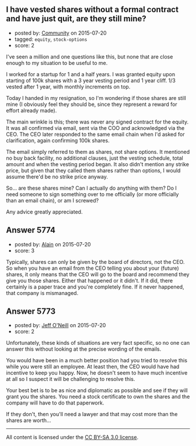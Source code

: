 ## I have vested shares without a formal contract and have just quit, are they still mine?

- posted by: [Community](https://stackexchange.com/users/-1/community) on 2015-07-20
- tagged: `equity`, `stock-options`
- score: 2

<p>I've seen a million and one questions like this, but none that are close enough to my situation to be useful to me.</p>

<p>I worked for a startup for  1 and a half years. I was granted equity upon starting of 100k shares with a 3 year vesting period and 1 year cliff. 1/3 vested after 1 year, with monthly increments on top.</p>

<p>Today I handed in my resignation, so I'm wondering if those shares are still mine (I obviously feel they should be, since they represent a reward for effort already made).</p>

<p>The main wrinkle is this; there was never any signed contract for the equity. It was all confirmed via email, sent via the COO and acknowledged via the CEO. The CEO later responded to the same email chain when I'd asked for clarification, again confirming 100k shares.</p>

<p>The email simply referred to them as shares, not share options. It mentioned no buy back facility, no additional clauses, just the vesting schedule, total amount and when the vesting period began. It also didn't mention any strike price, but given that they called them shares rather than options, I would assume there'd be no strike price anyway.</p>

<p>So... are these shares mine? Can I actually do anything with them? Do I need someone to sign something over to me officially (or more officially than an email chain), or am I screwed?</p>

<p>Any advice greatly appreciated.</p>



## Answer 5774

- posted by: [Alain](https://stackexchange.com/users/21866/alain) on 2015-07-20
- score: 3

<p>Typically, shares can only be given by the board of directors, not the CEO. So when you have an email from the CEO telling you about your (future) shares, it only means that the CEO will go to the board and recommend they give you those shares. Either that happened or it didn't. If it did, there certainly is a paper trace and you're completely fine. If it never happened, that company is mismanaged.</p>



## Answer 5773

- posted by: [Jeff O'Neill](https://stackexchange.com/users/46273/jeff-o-neill) on 2015-07-20
- score: 2

<p>Unfortunately, these kinds of situations are very fact specific, so no one can answer this without looking at the precise wording of the emails.</p>

<p>You would have been in a much better position had you tried to resolve this while you were still an employee.  At least then, the CEO would have had incentive to keep you happy.  Now, he doesn't seem to have much incentive at all so I suspect it will be challenging to resolve this.</p>

<p>Your best bet is to be as nice and diplomatic as possible and see if they will grant you the shares.  You need a stock certificate to own the shares and the company will have to do that paperwork.</p>

<p>If they don't, then you'll need a lawyer and that may cost more than the shares are worth...</p>




---

All content is licensed under the [CC BY-SA 3.0 license](https://creativecommons.org/licenses/by-sa/3.0/).
